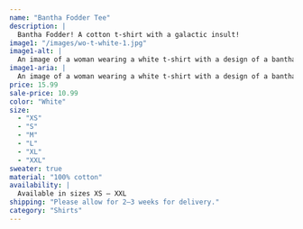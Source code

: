 ```yaml
---
name: "Bantha Fodder Tee"
description: |
  Bantha Fodder! A cotton t-shirt with a galactic insult!
image1: "/images/wo-t-white-1.jpg"
image1-alt: |
  An image of a woman wearing a white t-shirt with a design of a bantha with the text 'Bantha Fodder' on the front.
image1-aria: |
  An image of a woman wearing a white t-shirt with a design of a bantha with the text 'Bantha Fodder' on the front.
price: 15.99
sale-price: 10.99
color: "White"
size:
  - "XS"
  - "S"
  - "M"
  - "L"
  - "XL"
  - "XXL"
sweater: true
material: "100% cotton"
availability: |
  Available in sizes XS – XXL
shipping: "Please allow for 2–3 weeks for delivery."
category: "Shirts"
---
```

